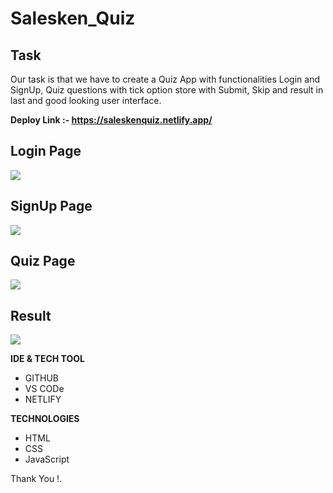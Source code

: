 # Salesken_Quiz

## Task

Our task is that we have to create a Quiz App with functionalities Login and SignUp, Quiz questions with tick option store with Submit, Skip and result in last and  good looking user interface.


**Deploy Link :- https://saleskenquiz.netlify.app/**

## Login Page

<img src="https://i.postimg.cc/VN0TdpZg/login.png" />

## SignUp Page

<img src="https://i.postimg.cc/HkhRWdzj/signUp.png"/>


## Quiz Page

<img src="https://i.postimg.cc/SxsHpJWw/quiz.png"/>

## Result

<img src="https://i.postimg.cc/gk415v6V/result.png"/>


**IDE & TECH TOOL**

- GITHUB
- VS CODe
- NETLIFY

**TECHNOLOGIES**


- HTML
- CSS
- JavaScript

Thank You !.

